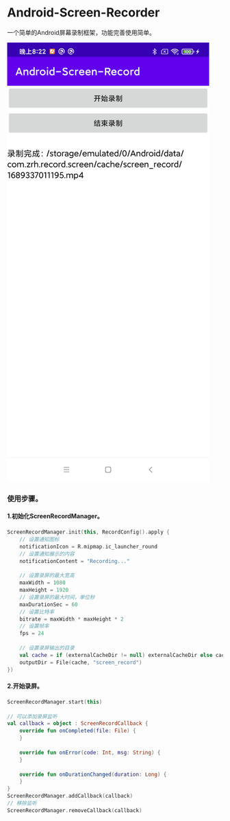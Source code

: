 # Android-Screen-Recorder

一个简单的Android屏幕录制框架，功能完善使用简单。

![cupture](assets/cupture.png)

### 使用步骤。

#### 1.初始化ScreenRecordManager。

```kotlin
ScreenRecordManager.init(this, RecordConfig().apply {
    // 设置通知图标
    notificationIcon = R.mipmap.ic_launcher_round
    // 设置通知展示的内容
    notificationContent = "Recording..."

    // 设置录屏的最大宽高
    maxWidth = 1080
    maxHeight = 1920
    // 设置录屏的最大时间，单位秒
    maxDurationSec = 60
    // 设置比特率
    bitrate = maxWidth * maxHeight * 2
    // 设置帧率
    fps = 24

    // 设置录屏输出的目录
    val cache = if (externalCacheDir != null) externalCacheDir else cacheDir
    outputDir = File(cache, "screen_record")
})
```

#### 2.开始录屏。

```kotlin
ScreenRecordManager.start(this)

// 可以添加录屏监听
val callback = object : ScreenRecordCallback {
    override fun onCompleted(file: File) {
    }

    override fun onError(code: Int, msg: String) {
    }

    override fun onDurationChanged(duration: Long) {
    }
}
ScreenRecordManager.addCallback(callback)
// 移除监听
ScreenRecordManager.removeCallback(callback)
```